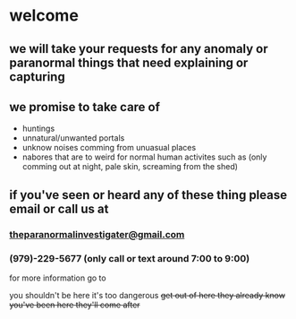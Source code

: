 # welcome
## we will take your requests for any anomaly or paranormal things that need explaining or capturing  
## we promise to take care of
- huntings 
- unnatural/unwanted portals
- unknow noises comming from unuasual places
- nabores that are to weird for normal human activites such as (only comming out at night, pale skin, screaming from the shed)
 ## if you've seen or heard any of these thing please email or call us at
 ### theparanormalinvestigater@gmail.com
 ### (979)-229-5677 (only call or text around 7:00 to 9:00)
 
 for more information go to 
  
you shouldn't be here it's too dangerous 
~~get out of here they already know you've been here they'll come after~~
